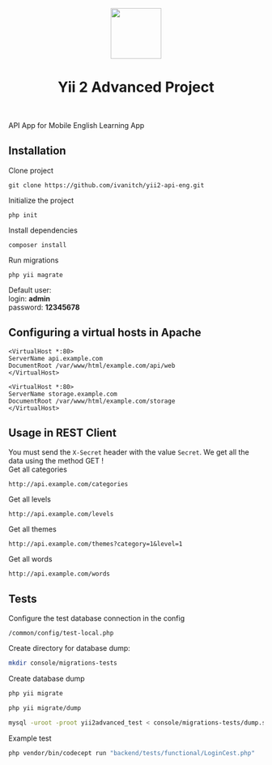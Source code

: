 <p align="center">
    <a href="https://github.com/yiisoft" target="_blank">
        <img src="https://avatars0.githubusercontent.com/u/993323" height="100px">
    </a>
    <h1 align="center">Yii 2 Advanced Project</h1>
    <br>
</p>

API App for Mobile English Learning App

Installation
-------------------
Clone project
```
git clone https://github.com/ivanitch/yii2-api-eng.git
```
Initialize the project
```
php init
```
Install dependencies
```
composer install
```
Run migrations
```
php yii magrate
```
Default user:   
login: <strong>admin</strong>  
password: <strong>12345678</strong>

Configuring a virtual hosts in Apache
-------------------
```
<VirtualHost *:80>
ServerName api.example.com
DocumentRoot /var/www/html/example.com/api/web
</VirtualHost>

<VirtualHost *:80>
ServerName storage.example.com
DocumentRoot /var/www/html/example.com/storage
</VirtualHost>
```

Usage in REST Client
-------------------
You must send the <code>X-Secret</code> header with the value <code>Secret</code>. We get all the data using the method GET !<br>
Get all categories
```
http://api.example.com/categories
```
Get all levels
```
http://api.example.com/levels
```
Get all themes
```
http://api.example.com/themes?category=1&level=1
```
Get all words
```
http://api.example.com/words
```
Tests
-------------
Configure the test database connection in the config
```
/common/config/test-local.php
```
Create directory for database dump:
```sh
mkdir console/migrations-tests
```
Create database dump
```sh
php yii migrate

php yii migrate/dump

mysql -uroot -proot yii2advanced_test < console/migrations-tests/dump.sql
```
Example test
```sh
php vendor/bin/codecept run "backend/tests/functional/LoginCest.php"
```
